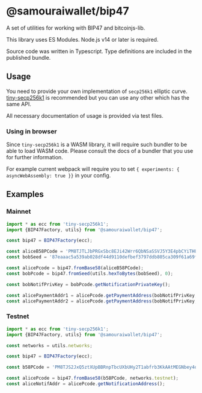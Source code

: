 # @samouraiwallet/bip47

A set of utilities for working with BIP47 and bitcoinjs-lib.

This library uses ES Modules. Node.js v14 or later is required.

Source code was written in Typescript. Type definitions are included in the published bundle.

## Usage

You need to provide your own implementation of `secp256k1` elliptic curve.
[tiny-secp256k1](https://github.com/bitcoinjs/tiny-secp256k1) is recommended but you can use any other which has the same API.

All necessary documentation of usage is provided via test files.

### Using in browser

Since `tiny-secp256k1` is a WASM library, it will require such bundler to be able to load WASM code.
Please consult the docs of a bundler that you use for further information.

For example current webpack will require you to set `{ experiments: { asyncWebAssembly: true }}` in your config.

## Examples

### Mainnet

```js
import * as ecc from 'tiny-secp256k1';
import {BIP47Factory, utils} from '@samouraiwallet/bip47';

const bip47 = BIP47Factory(ecc);

const aliceB58PCode = 'PM8TJTLJbPRGxSbc8EJi42Wrr6QbNSaSSVJ5Y3E4pbCYiTHUskHg13935Ubb7q8tx9GVbh2UuRnBc3WSyJHhUrw8KhprKnn9eDznYGieTzFcwQRya4GA';
const bobSeed = '87eaaac5a539ab028df44d9110defbef3797ddb805ca309f61a69ff96dbaa7ab5b24038cf029edec5235d933110f0aea8aeecf939ed14fc20730bba71e4b1110';

const alicePcode = bip47.fromBase58(aliceB58PCode);
const bobPcode = bip47.fromSeed(utils.hexToBytes(bobSeed), 0);

const bobNotifPrivKey = bobPcode.getNotificationPrivateKey();

const alicePaymentAddr1 = alicePcode.getPaymentAddress(bobNotifPrivKey, 0, 'p2pkh'); // derive P2PKH payment address
const alicePaymentAddr2 = alicePcode.getPaymentAddress(bobNotifPrivKey, 1, 'p2wpkh'); // derive P2WPKH payment address
```

### Testnet

```js
import * as ecc from 'tiny-secp256k1';
import {BIP47Factory, utils} from '@samouraiwallet/bip47';

const networks = utils.networks;

const bip47 = BIP47Factory(ecc);

const b58PCode = 'PM8TJS2JxQ5ztXUpBBRnpTbcUXbUHy2T1abfrb3KkAAtMEGNbey4oumH7Hc578WgQJhPjBxteQ5GHHToTYHE3A1w6p7tU6KSoFmWBVbFGjKPisZDbP97';

const alicePcode = bip47.fromBase58(b58PCode, networks.testnet);
const aliceNotifAddr = alicePcode.getNotificationAddress();
```

